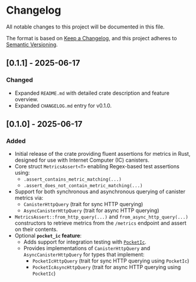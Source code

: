 # Changelog

All notable changes to this project will be documented in this file.

The format is based on [Keep a Changelog](https://keepachangelog.com/en/1.0.0/),
and this project adheres to [Semantic Versioning](https://semver.org/spec/v2.0.0.html).

## [0.1.1] - 2025-06-17

### Changed

- Expanded `README.md` with detailed crate description and feature overview.
- Expanded `CHANGELOG.md` entry for v0.1.0.

## [0.1.0] - 2025-06-17

### Added

- Initial release of the crate providing fluent assertions for metrics in Rust, designed for use with Internet Computer (IC) canisters.
- Core struct `MetricsAssert<T>` enabling Regex-based test assertions using:
    - `.assert_contains_metric_matching(...)`
    - `.assert_does_not_contain_metric_matching(...)`
- Support for both synchronous and asynchronous querying of canister metrics via:
    - `CanisterHttpQuery` (trait for sync HTTP querying)
    - `AsyncCanisterHttpQuery` (trait for async HTTP querying)
- `MetricsAssert::from_http_query(...)` and `from_async_http_query(...)` constructors to retrieve metrics from the `/metrics` endpoint and assert on their contents.
- Optional **`pocket_ic` feature**:
    - Adds support for integration testing with [`PocketIc`](https://docs.rs/pocket-ic).
    - Provides implementations of `CanisterHttpQuery` and `AsyncCanisterHttpQuery` for types that implement:
        - `PocketIcHttpQuery` (trait for sync HTTP querying using `PocketIc`)
        - `PocketIcAsyncHttpQuery` (trait for async HTTP querying using `PocketIc`)
